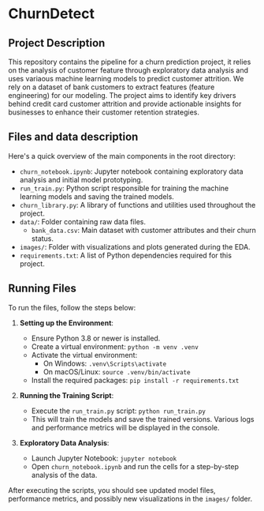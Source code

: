 # ChurnDetect

## Project Description
This repository contains the pipeline for a churn prediction project, it relies on the analysis of customer feature through exploratory data analysis and uses variaous machine learning models to predict customer attrition.
We rely on a dataset of bank customers to extract features (feature engineering) for our modeling. The project aims to identify key drivers behind credit card customer attrition and provide actionable insights for businesses to enhance their customer retention strategies.

## Files and data description

Here's a quick overview of the main components in the root directory:

- `churn_notebook.ipynb`: Jupyter notebook containing exploratory data analysis and initial model prototyping.
- `run_train.py`: Python script responsible for training the machine learning models and saving the trained models.
- `churn_library.py`: A library of functions and utilities used throughout the project.
- `data/`: Folder containing raw data files.
  - `bank_data.csv`: Main dataset with customer attributes and their churn status.
- `images/`: Folder with visualizations and plots generated during the EDA.
- `requirements.txt`: A list of Python dependencies required for this project.

## Running Files

To run the files, follow the steps below:

1. **Setting up the Environment**:
    - Ensure Python 3.8 or newer is installed.
    - Create a virtual environment: `python -m venv .venv`
    - Activate the virtual environment:
      - On Windows: `.venv\Scripts\activate`
      - On macOS/Linux: `source .venv/bin/activate`
    - Install the required packages: `pip install -r requirements.txt`

2. **Running the Training Script**:
    - Execute the `run_train.py` script: `python run_train.py`
    - This will train the models and save the trained versions. Various logs and performance metrics will be displayed in the console.

3. **Exploratory Data Analysis**:
    - Launch Jupyter Notebook: `jupyter notebook`
    - Open `churn_notebook.ipynb` and run the cells for a step-by-step analysis of the data.

After executing the scripts, you should see updated model files, performance metrics, and possibly new visualizations in the `images/` folder.